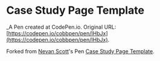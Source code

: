 # Case Study Page Template
 _A Pen created at CodePen.io. Original URL: [https://codepen.io/cobbpen/pen/IHbJx](https://codepen.io/cobbpen/pen/IHbJx).

 

Forked from [Nevan Scott](http://codepen.io/nevan/)'s Pen [Case Study Page Template](http://codepen.io/nevan/pen/LcJbs/).